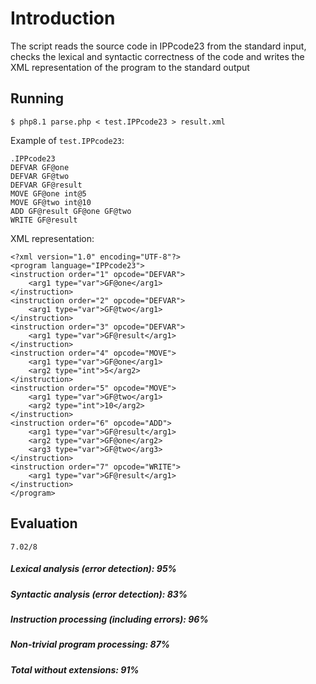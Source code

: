 # Introduction
The script reads the source code in IPPcode23 from the standard input, checks the lexical and syntactic correctness of the code and writes the XML representation of the program to the standard output

## Running
    $ php8.1 parse.php < test.IPPcode23 > result.xml

Example of `test.IPPcode23`:
```
.IPPcode23
DEFVAR GF@one
DEFVAR GF@two
DEFVAR GF@result
MOVE GF@one int@5
MOVE GF@two int@10
ADD GF@result GF@one GF@two
WRITE GF@result
```

XML representation:
```
<?xml version="1.0" encoding="UTF-8"?>
<program language="IPPcode23">
<instruction order="1" opcode="DEFVAR">
    <arg1 type="var">GF@one</arg1>
</instruction>
<instruction order="2" opcode="DEFVAR">
    <arg1 type="var">GF@two</arg1>
</instruction>
<instruction order="3" opcode="DEFVAR">
    <arg1 type="var">GF@result</arg1>
</instruction>
<instruction order="4" opcode="MOVE">
    <arg1 type="var">GF@one</arg1>
    <arg2 type="int">5</arg2>
</instruction>
<instruction order="5" opcode="MOVE">
    <arg1 type="var">GF@two</arg1>
    <arg2 type="int">10</arg2>
</instruction>
<instruction order="6" opcode="ADD">
    <arg1 type="var">GF@result</arg1>
    <arg2 type="var">GF@one</arg2>
    <arg3 type="var">GF@two</arg3>
</instruction>
<instruction order="7" opcode="WRITE">
    <arg1 type="var">GF@result</arg1>
</instruction>
</program>
```

## Evaluation
    7.02/8  

##### Lexical analysis (error detection): 95%
##### Syntactic analysis (error detection): 83%
##### Instruction processing (including errors): 96%
##### Non-trivial program processing: 87%
##### Total without extensions: 91%


